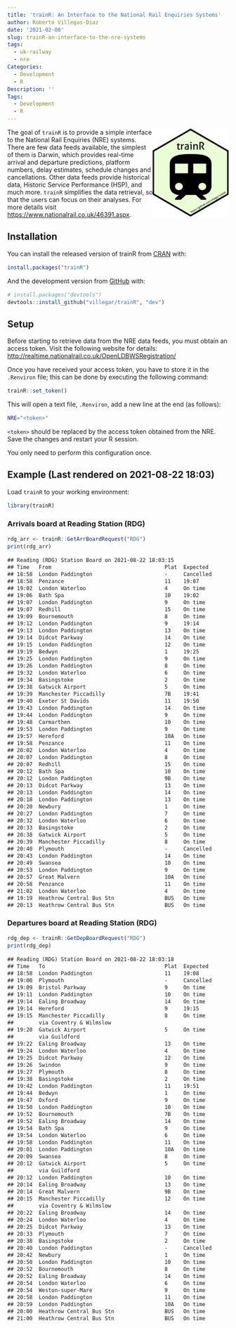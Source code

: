 ```yaml
---
title: 'trainR: An Interface to the National Rail Enquiries Systems'
author: Roberto Villegas-Diaz
date: '2021-02-08'
slug: trainR-an-interface-to-the-nre-systems
tags:
  - uk-railway
  - nre
Categories:
  - Development
  - R
Description: ''
Tags:
  - Development
  - R
---
```


<img src="https://raw.githubusercontent.com/villegar/trainR/main/inst/images/logo.png" alt="logo" align="right" height=200px/>

The goal of `trainR` is to provide a simple interface to the 
National Rail Enquiries (NRE) systems. There are few data feeds 
available, the simplest of them is Darwin, which provides real-time 
arrival and departure predictions, platform numbers, delay estimates, 
schedule changes and cancellations. Other data feeds provide historical 
data, Historic Service Performance (HSP), and much more. `trainR` 
simplifies the data retrieval, so that the users can focus on their 
analyses. For more details visit 
https://www.nationalrail.co.uk/46391.aspx.

## Installation

You can install the released version of trainR from [CRAN](https://CRAN.R-project.org) with:

``` r
install.packages("trainR")
```

And the development version from [GitHub](https://github.com/) with:

``` r
# install.packages("devtools")
devtools::install_github("villegar/trainR", "dev")
```

## Setup
Before starting to retrieve data from the NRE data feeds, you must obtain an access token. 
Visit the following website for details: http://realtime.nationalrail.co.uk/OpenLDBWSRegistration/

Once you have received your access token, you have to store it in the `.Renviron` file; this can be 
done by executing the following command:


```r
trainR::set_token()
```

This will open a text file, `.Renviron`, add a new line at the end (as follows):

```bash
NRE="<token>"
```

`<token>` should be replaced by the access token obtained from the NRE. Save the changes and restart 
your R session.

You only need to perform this configuration once.

## Example (Last rendered on 2021-08-22 18:03)

Load `trainR` to your working environment:

```r
library(trainR)
```

### Arrivals board at Reading Station (RDG)


```r
rdg_arr <- trainR::GetArrBoardRequest("RDG")
print(rdg_arr)
```

```
## Reading (RDG) Station Board on 2021-08-22 18:03:15
## Time   From                                    Plat  Expected
## 18:58  London Paddington                       -     Cancelled
## 18:58  Penzance                                11    19:07
## 19:02  London Waterloo                         4     On time
## 19:06  Bath Spa                                10    19:02
## 19:07  London Paddington                       9     On time
## 19:07  Redhill                                 15    On time
## 19:09  Bournemouth                             8     On time
## 19:12  London Paddington                       9     19:14
## 19:13  London Paddington                       13    On time
## 19:14  Didcot Parkway                          14    On time
## 19:15  London Paddington                       12    On time
## 19:19  Bedwyn                                  1     19:25
## 19:25  London Paddington                       9     On time
## 19:26  London Paddington                       8     On time
## 19:32  London Waterloo                         6     On time
## 19:34  Basingstoke                             2     On time
## 19:38  Gatwick Airport                         5     On time
## 19:39  Manchester Piccadilly                   7B    19:41
## 19:40  Exeter St Davids                        11    19:50
## 19:43  London Paddington                       14    On time
## 19:44  London Paddington                       9     On time
## 19:48  Carmarthen                              10    On time
## 19:53  London Paddington                       9     On time
## 19:57  Hereford                                10A   On time
## 19:58  Penzance                                11    On time
## 20:02  London Waterloo                         4     On time
## 20:07  London Paddington                       8     On time
## 20:07  Redhill                                 15    On time
## 20:12  Bath Spa                                10    On time
## 20:12  London Paddington                       9B    On time
## 20:13  Didcot Parkway                          13    On time
## 20:13  London Paddington                       14    On time
## 20:18  London Paddington                       13    On time
## 20:20  Newbury                                 1     On time
## 20:27  London Paddington                       7     On time
## 20:32  London Waterloo                         6     On time
## 20:33  Basingstoke                             2     On time
## 20:38  Gatwick Airport                         5     On time
## 20:39  Manchester Piccadilly                   8     On time
## 20:40  Plymouth                                -     Cancelled
## 20:43  London Paddington                       14    On time
## 20:49  Swansea                                 10    On time
## 20:53  London Paddington                       9     On time
## 20:57  Great Malvern                           10A   On time
## 20:58  Penzance                                11    On time
## 21:02  London Waterloo                         4     On time
## 19:19  Heathrow Central Bus Stn                BUS   On time
## 20:13  Heathrow Central Bus Stn                BUS   On time
```

### Departures board at Reading Station (RDG)


```r
rdg_dep <- trainR::GetDepBoardRequest("RDG")
print(rdg_dep)
```

```
## Reading (RDG) Station Board on 2021-08-22 18:03:18
## Time   To                                      Plat  Expected
## 18:58  London Paddington                       11    19:08
## 19:00  Plymouth                                -     Cancelled
## 19:09  Bristol Parkway                         9     On time
## 19:11  London Paddington                       10    On time
## 19:14  Ealing Broadway                         14    On time
## 19:14  Hereford                                9     19:15
## 19:15  Manchester Piccadilly                   8     On time
##        via Coventry & Wilmslow                 
## 19:20  Gatwick Airport                         5     On time
##        via Guildford                           
## 19:22  Ealing Broadway                         13    On time
## 19:24  London Waterloo                         4     On time
## 19:25  Didcot Parkway                          12    On time
## 19:26  Swindon                                 9     On time
## 19:27  Plymouth                                8     On time
## 19:38  Basingstoke                             2     On time
## 19:42  London Paddington                       11    19:51
## 19:44  Bedwyn                                  1     On time
## 19:47  Oxford                                  9     On time
## 19:50  London Paddington                       10    On time
## 19:52  Bournemouth                             7B    On time
## 19:52  Ealing Broadway                         14    On time
## 19:54  Bath Spa                                9     On time
## 19:54  London Waterloo                         6     On time
## 19:58  London Paddington                       11    On time
## 20:01  London Paddington                       10A   On time
## 20:09  Swansea                                 8     On time
## 20:12  Gatwick Airport                         5     On time
##        via Guildford                           
## 20:12  London Paddington                       10    On time
## 20:14  Ealing Broadway                         13    On time
## 20:14  Great Malvern                           9B    On time
## 20:15  Manchester Piccadilly                   12    On time
##        via Coventry & Wilmslow                 
## 20:22  Ealing Broadway                         14    On time
## 20:24  London Waterloo                         4     On time
## 20:25  Didcot Parkway                          13    On time
## 20:33  Plymouth                                7     On time
## 20:38  Basingstoke                             2     On time
## 20:40  London Paddington                       -     Cancelled
## 20:42  Newbury                                 1     On time
## 20:50  London Paddington                       10    On time
## 20:52  Bournemouth                             8     On time
## 20:52  Ealing Broadway                         14    On time
## 20:54  London Waterloo                         6     On time
## 20:54  Weston-super-Mare                       9     On time
## 20:58  London Paddington                       11    On time
## 20:59  London Paddington                       10A   On time
## 20:00  Heathrow Central Bus Stn                BUS   On time
## 21:00  Heathrow Central Bus Stn                BUS   On time
```
